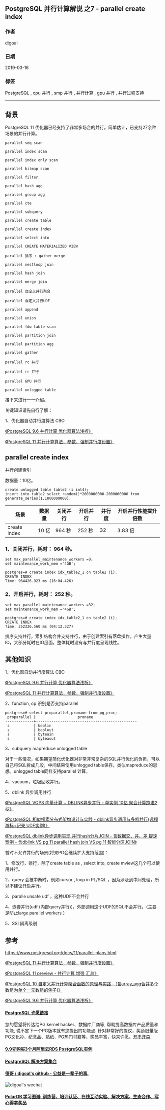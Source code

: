 ## PostgreSQL 并行计算解说 之7 - parallel create index     
                                                        
### 作者                                                        
digoal                                                        
                                                        
### 日期                                                        
2019-03-16                                                        
                                                        
### 标签                                                        
PostgreSQL , cpu 并行 , smp 并行 , 并行计算 , gpu 并行 , 并行过程支持               
                                                    
----                                                  
                                                    
## 背景                  
PostgreSQL 11 优化器已经支持了非常多场合的并行。简单估计，已支持27余种场景的并行计算。              
              
```              
parallel seq scan              
              
parallel index scan              
              
parallel index only scan              
              
parallel bitmap scan              
              
parallel filter              
          
parallel hash agg          
          
parallel group agg          
              
parallel cte              
              
parallel subquery              
              
parallel create table              
              
parallel create index              
              
parallel select into              
              
parallel CREATE MATERIALIZED VIEW              
              
parallel 排序 : gather merge               
              
parallel nestloop join              
              
parallel hash join              
              
parallel merge join              
              
parallel 自定义并行聚合              
              
parallel 自定义并行UDF              
              
parallel append              
              
parallel union              
              
parallel fdw table scan              
              
parallel partition join              
              
parallel partition agg              
              
parallel gather              
              
parallel rc 并行              
              
parallel rr 并行              
              
parallel GPU 并行              
              
parallel unlogged table               
```              
              
接下来进行一一介绍。              
              
关键知识请先自行了解：              
              
1、优化器自动并行度算法 CBO               
              
[《PostgreSQL 9.6 并行计算 优化器算法浅析》](../201608/20160816_02.md)                
              
[《PostgreSQL 11 并行计算算法，参数，强制并行度设置》](../201812/20181218_01.md)                
              
## parallel create index        
并行创建索引          
              
数据量：10亿。    
  
```    
create unlogged table table2 (i int4);  
insert into table2 select random()*2000000000-2000000000 from generate_series(1,1000000000);  
```  
               
场景 | 数据量 | 关闭并行 | 开启并行 | 并行度 | 开启并行性能提升倍数            
---|---|---|---|---|---            
create index | 10 亿 | 964 秒 | 252 秒 | 32 | 3.83 倍             
              
### 1、关闭并行，耗时： 964 秒。              
              
```  
set max_parallel_maintenance_workers =0;  
set maintenance_work_mem ='4GB';  
  
postgres=# create index idx_table2_1 on table2 (i);  
CREATE INDEX  
Time: 964426.023 ms (16:04.426)  
```              
              
### 2、开启并行，耗时： 252 秒。              
              
```          
set max_parallel_maintenance_workers =32;  
set maintenance_work_mem ='4GB';  
  
postgres=# create index idx_table2_1 on table2 (i);  
CREATE INDEX  
Time: 252326.560 ms (04:12.327)  
```            
  
排序支持并行，索引结构合并支持并行，由于创建索引有落盘操作，产生大量IO，大部分耗时在IO层面，整体耗时没有与并行度呈现线性。  
          
## 其他知识              
              
1、优化器自动并行度算法 CBO               
              
[《PostgreSQL 9.6 并行计算 优化器算法浅析》](../201608/20160816_02.md)                
              
[《PostgreSQL 11 并行计算算法，参数，强制并行度设置》](../201812/20181218_01.md)                
              
2、function, op 识别是否支持parallel              
              
```              
postgres=# select proparallel,proname from pg_proc;              
 proparallel |                   proname                                  
-------------+----------------------------------------------              
 s           | boolin              
 s           | boolout              
 s           | byteain              
 s           | byteaout              
```              
              
3、subquery mapreduce unlogged table              
              
对于一些情况，如果期望简化优化器对非常非常复杂的SQL并行优化的负担，可以自己将SQL拆成几段，中间结果使用unlogged table保存，类似mapreduce的思想。unlogged table同样支持parallel 计算。              
              
4、vacuum，垃圾回收并行。              
              
5、dblink 异步调用并行              
              
[《PostgreSQL VOPS 向量计算 + DBLINK异步并行 - 单实例 10亿 聚合计算跑进2秒》](../201802/20180210_01.md)                
              
[《PostgreSQL 相似搜索分布式架构设计与实践 - dblink异步调用与多机并行(远程 游标+记录 UDF实例)》](../201802/20180205_03.md)                
              
[《PostgreSQL dblink异步调用实现 并行hash分片JOIN - 含数据交、并、差 提速案例 - 含dblink VS pg 11 parallel hash join VS pg 11 智能分区JOIN》](../201802/20180201_02.md)                
              
暂时不允许并行的场景(将来PG会继续扩大支持范围)：              
              
1、修改行，锁行，除了create table as , select into, create mview这几个可以使用并行。              
              
2、query 会被中断时，例如cursor , loop in PL/SQL ，因为涉及到中间处理，所以不建议开启并行。               
              
3、paralle unsafe udf ，这种UDF不会并行              
              
4、嵌套并行(udf (内部query并行))，外部调用这个UDF的SQL不会并行。（主要是防止large parallel workers ）              
              
5、SSI 隔离级别              
              
## 参考              
https://www.postgresql.org/docs/11/parallel-plans.html              
              
[《PostgreSQL 11 并行计算算法，参数，强制并行度设置》](../201812/20181218_01.md)                
              
[《PostgreSQL 11 preview - 并行计算 增强 汇总》](../201805/20180519_02.md)                
              
[《PostgreSQL 10 自定义并行计算聚合函数的原理与实践 - (含array_agg合并多个数组为单个一元数组的例子)》](../201801/20180119_04.md)                
              
[《PostgreSQL 9.6 并行计算 优化器算法浅析》](../201608/20160816_02.md)                
                
  
  
  
  
  
  
  
  
  
  
  
  
  
  
  
  
  
  
  
  
  
  
  
  
  
  
  
  
  
  
  
  
  
  
  
  
  
  
  
  
  
  
  
  
  
  
  
  
  
  
  
  
  
  
  
  
  
  
  
  
  
  
  
  
  
  
  
  
  
#### [PostgreSQL 许愿链接](https://github.com/digoal/blog/issues/76 "269ac3d1c492e938c0191101c7238216")
您的愿望将传达给PG kernel hacker、数据库厂商等, 帮助提高数据库产品质量和功能, 说不定下一个PG版本就有您提出的功能点. 针对非常好的提议，奖励限量版PG文化衫、纪念品、贴纸、PG热门书籍等，奖品丰富，快来许愿。[开不开森](https://github.com/digoal/blog/issues/76 "269ac3d1c492e938c0191101c7238216").  
  
  
#### [9.9元购买3个月阿里云RDS PostgreSQL实例](https://www.aliyun.com/database/postgresqlactivity "57258f76c37864c6e6d23383d05714ea")
  
  
#### [PostgreSQL 解决方案集合](https://yq.aliyun.com/topic/118 "40cff096e9ed7122c512b35d8561d9c8")
  
  
#### [德哥 / digoal's github - 公益是一辈子的事.](https://github.com/digoal/blog/blob/master/README.md "22709685feb7cab07d30f30387f0a9ae")
  
  
![digoal's wechat](../pic/digoal_weixin.jpg "f7ad92eeba24523fd47a6e1a0e691b59")
  
  
#### [PolarDB 学习图谱: 训练营、培训认证、在线互动实验、解决方案、生态合作、写心得拿奖品](https://www.aliyun.com/database/openpolardb/activity "8642f60e04ed0c814bf9cb9677976bd4")
  
